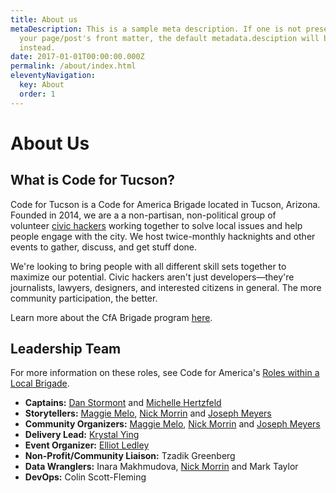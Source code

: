 ```yaml
---
title: About us
metaDescription: This is a sample meta description. If one is not present in
  your page/post's front matter, the default metadata.desciption will be used
  instead.
date: 2017-01-01T00:00:00.000Z
permalink: /about/index.html
eleventyNavigation:
  key: About
  order: 1
---
```

# About Us

## What is Code for Tucson?

Code for Tucson is a Code for America Brigade located in Tucson, Arizona. Founded in 2014, we are a a non-partisan, non-political group of volunteer [civic hackers](http://www.codeforamerica.org/blog/2013/05/06/what-is-a-civic-hacker/) working together to solve local issues and help people engage with the city. We host twice-monthly hacknights and other events to gather, discuss, and get stuff done.

We're looking to bring people with all different skill sets together to maximize our potential. Civic hackers aren't just developers—they're journalists, lawyers, designers, and interested citizens in general. The more community participation, the better.

Learn more about the CfA Brigade program [here](http://www.codeforamerica.org/brigade/).

## Leadership Team

For more information on these roles, see Code for America's [Roles within a Local Brigade](https://docs.google.com/document/d/1oEB1CuzCHldxP_bzcvmcrmK0yAE1BzV2AGhtwtYKZVY/edit).

* **Captains:** [Dan Stormont](mailto:daniel.stormont@gmail.com) and [Michelle Hertzfeld](mailto:mhertzfeld@gmail.com)
* **Storytellers:** [Maggie Melo](mailto:marijelmelo@email.arizona.edu), [Nick Morrin](mailto:nmorin@email.arizona.ed) and [Joseph Meyers](mailto:jmyers457@email.arizona.edu)
* **Community Organizers:** [Maggie Melo](mailto:marijelmelo@email.arizona.edu), [Nick Morrin](mailto:nmorin@email.arizona.ed) and [Joseph Meyers](mailto:jmyers457@email.arizona.edu)
* **Delivery Lead:** [Krystal Ying](mailto:krystal.n.ying@gmail.com)
* **Event Organizer:** [Elliot Ledley](mailto:eledley@unitedwaytucson.or)
* **Non-Profit/Community Liaison:** Tzadik Greenberg
* **Data Wranglers:** Inara Makhmudova, [Nick Morrin](mailto:nmorin@email.arizona.ed) and Mark Taylor
* **DevOps:** Colin Scott-Fleming